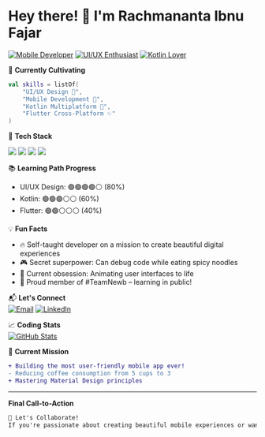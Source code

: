 # Hey there! 👋 I'm Rachmananta Ibnu Fajar

[![Mobile Developer](https://img.shields.io/badge/-Mobile%20Developer-61DAFB?style=flat&logo=android&logoColor=white)](https://github.com/Nantarachma)
[![UI/UX Enthusiast](https://img.shields.io/badge/-UI/UX%20Enthusiast-FF6B6B?style=flat&logo=figma&logoColor=white)](https://github.com/Nantarachma)
[![Kotlin Lover](https://img.shields.io/badge/-Kotlin-7F52FF?style=flat&logo=kotlin&logoColor=white)](https://github.com/Nantarachma)

🌱 **Currently Cultivating**
```kotlin
val skills = listOf(
    "UI/UX Design 🎨", 
    "Mobile Development 📱",
    "Kotlin Multiplatform 🤖",
    "Flutter Cross-Platform ✨"
)
```

🚀 **Tech Stack**  
<p align="left">
  <img src="https://img.shields.io/badge/Kotlin-7F52FF?style=for-the-badge&logo=kotlin&logoColor=white" />
  <img src="https://img.shields.io/badge/Flutter-02569B?style=for-the-badge&logo=flutter&logoColor=white" />
  <img src="https://img.shields.io/badge/Figma-F24E1E?style=for-the-badge&logo=figma&logoColor=white" />
  <img src="https://img.shields.io/badge/Android_Studio-3DDC84?style=for-the-badge&logo=android-studio&logoColor=white" />
</p>

📚 **Learning Path Progress**  
- UI/UX Design: 🟢🟢🟢🟢⚪ (80%)  
- Kotlin: 🟢🟢🟢⚪⚪ (60%)  
- Flutter: 🟢🟢⚪⚪⚪ (40%)

💡 **Fun Facts**  
- 🔥 Self-taught developer on a mission to create beautiful digital experiences
- 🎮 Secret superpower: Can debug code while eating spicy noodles
- 🧠 Current obsession: Animating user interfaces to life
- 🐣 Proud member of #TeamNewb – learning in public!

📬 **Let's Connect**  
[![Email](https://img.shields.io/badge/-Email%20Me-D14836?style=flat&logo=gmail&logoColor=white)](mailto:ibnurachmananta@gmail.com)
[![LinkedIn](https://img.shields.io/badge/-LinkedIn-0077B5?style=flat&logo=linkedin&logoColor=white)](https://linkedin.com/in/nantarachma)

📈 **Coding Stats**  
[![GitHub Stats](https://github-readme-stats.vercel.app/api?username=Nantarachma&show_icons=true&theme=radical)](https://github.com/Nantarachma)

🎯 **Current Mission**  
```diff
+ Building the most user-friendly mobile app ever!
- Reducing coffee consumption from 5 cups to 3
+ Mastering Material Design principles
```

---

**Final Call-to-Action**
```markdown
🤝 Let's Collaborate!  
If you're passionate about creating beautiful mobile experiences or want to geek out about UI animations, I'm your person!
```
